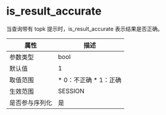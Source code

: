 is_result_accurate 
=======================================

当查询带有 topk 提示时，is_result_accurate 表示结果是否正确。


| **属性**  |                                                 **描述**                                                 |
|---------|--------------------------------------------------------------------------------------------------------|
| 参数类型    | bool                                                                                                   |
| 默认值     | 1                                                                                                      |
| 取值范围    | * 0：不正确   * 1：正确    |
| 生效范围    | SESSION                                                                                                |
| 是否参与序列化 | 是                                                                                                      |



